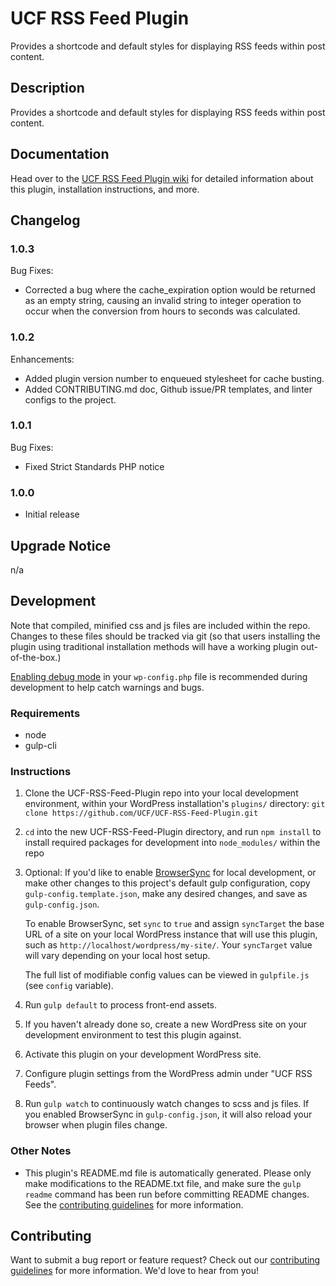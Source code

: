 # UCF RSS Feed Plugin #

Provides a shortcode and default styles for displaying RSS feeds within post content.


## Description ##

Provides a shortcode and default styles for displaying RSS feeds within post content.


## Documentation ##

Head over to the [UCF RSS Feed Plugin wiki](https://github.com/UCF/UCF-RSS-Feed-Plugin/wiki) for detailed information about this plugin, installation instructions, and more.


## Changelog ##

### 1.0.3 ###
Bug Fixes:
- Corrected a bug where the cache_expiration option would be returned as an empty string, causing an invalid string to integer operation to occur when the conversion from hours to seconds was calculated.

### 1.0.2 ###
Enhancements:
- Added plugin version number to enqueued stylesheet for cache busting.
- Added CONTRIBUTING.md doc, Github issue/PR templates, and linter configs to the project.

### 1.0.1 ###
Bug Fixes:
- Fixed Strict Standards PHP notice

### 1.0.0 ###
- Initial release


## Upgrade Notice ##

n/a


## Development ##

Note that compiled, minified css and js files are included within the repo.  Changes to these files should be tracked via git (so that users installing the plugin using traditional installation methods will have a working plugin out-of-the-box.)

[Enabling debug mode](https://codex.wordpress.org/Debugging_in_WordPress) in your `wp-config.php` file is recommended during development to help catch warnings and bugs.

### Requirements ###
* node
* gulp-cli

### Instructions ###
1. Clone the UCF-RSS-Feed-Plugin repo into your local development environment, within your WordPress installation's `plugins/` directory: `git clone https://github.com/UCF/UCF-RSS-Feed-Plugin.git`
2. `cd` into the new UCF-RSS-Feed-Plugin directory, and run `npm install` to install required packages for development into `node_modules/` within the repo
3. Optional: If you'd like to enable [BrowserSync](https://browsersync.io) for local development, or make other changes to this project's default gulp configuration, copy `gulp-config.template.json`, make any desired changes, and save as `gulp-config.json`.

    To enable BrowserSync, set `sync` to `true` and assign `syncTarget` the base URL of a site on your local WordPress instance that will use this plugin, such as `http://localhost/wordpress/my-site/`.  Your `syncTarget` value will vary depending on your local host setup.

    The full list of modifiable config values can be viewed in `gulpfile.js` (see `config` variable).
3. Run `gulp default` to process front-end assets.
4. If you haven't already done so, create a new WordPress site on your development environment to test this plugin against.
5. Activate this plugin on your development WordPress site.
6. Configure plugin settings from the WordPress admin under "UCF RSS Feeds".
7. Run `gulp watch` to continuously watch changes to scss and js files.  If you enabled BrowserSync in `gulp-config.json`, it will also reload your browser when plugin files change.

### Other Notes ###
* This plugin's README.md file is automatically generated. Please only make modifications to the README.txt file, and make sure the `gulp readme` command has been run before committing README changes.  See the [contributing guidelines](https://github.com/UCF/UCF-RSS-Feed-Plugin/blob/master/CONTRIBUTING.md) for more information.


## Contributing ##

Want to submit a bug report or feature request?  Check out our [contributing guidelines](https://github.com/UCF/UCF-RSS-Feed-Plugin/blob/master/CONTRIBUTING.md) for more information.  We'd love to hear from you!
